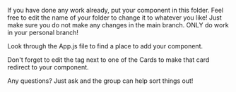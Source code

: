 If you have done any work already, put your component in this folder. Feel free to edit the name of your folder to change it to whatever you like! Just make sure you do not make any changes in the main branch. ONLY do work in your personal branch!

Look through the App.js file to find a place to add your component.

Don't forget to edit the <Link> tag next to one of the Cards to make that card redirect to your component.

Any questions? Just ask and the group can help sort things out!